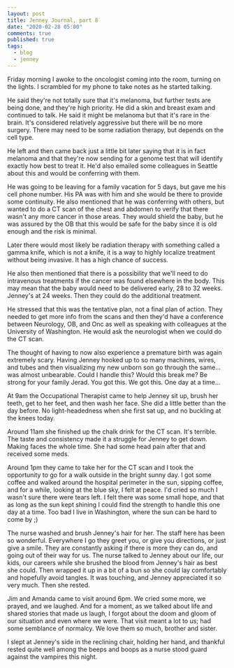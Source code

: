 ```yaml
---
layout: post
title: Jenney Journal, part 8
date: "2020-02-28 05:00"
comments: true
published: true
tags:
  - blog
  - jenney
---
```


Friday morning I awoke to the oncologist coming into the room, turning on the lights. I scrambled for my phone to take notes as he started talking.

He said they're not totally sure that it's melanoma, but further tests are being done, and they're high priority. He did a skin and breast exam and continued to talk. He said it might be melanoma but that it's rare in the brain. It's considered relatively aggressive but there will be no more surgery. There may need to be some radiation therapy, but depends on the cell type.

He left and then came back just a little bit later saying that it is in fact melanoma and that they're now sending for a genome test that will identify exactly how best to treat it. He'd also emailed some colleagues in Seattle about this and would be conferring with them.

He was going to be leaving for a family vacation for 5 days, but gave me his cell phone number. His PA was with him and she would be there to provide some continuity. He also mentioned that he was conferring with others, but wanted to do a CT scan of the chest and abdomen to verify that there wasn't any more cancer in those areas. They would shield the baby, but he was assured by the OB that this would be safe for the baby since it is old enough and the risk is minimal.

Later there would most likely be radiation therapy with something called a gamma knife, which is not a knife, it is a way to highly localize treatment without being invasive. It has a high chance of success.

He also then mentioned that there is a possibility that we'll need to do intravenous treatments if the cancer was found elsewhere in the body. This may mean that the baby would need to be delivered early, 28 to 32 weeks. Jenney's at 24 weeks. Then they could do the additional treatment.

He stressed that this was the tentative plan, not a final plan of action. They needed to get more info from the scans and then they'd have a conference between Neurology, OB, and Onc as well as speaking with colleagues at the University of Washington. He would ask the neurologist when we could do the CT scan.

The thought of having to now also experience a premature birth was again extremely scary. Having Jenney hooked up to so many machines, wires, and tubes and then visualizing my new unborn son go through the same... was almost unbearable. Could I handle this? Would this break me? Be strong for your family Jerad. You got this. We got this. One day at a time...

At 9am the Occupational Therapist came to help Jenney sit up, brush her teeth, get to her feet, and then wash her face. She did a little better than the day before. No light-headedness when she first sat up, and no buckling at the knees today.

Around 11am she finished up the chalk drink for the CT scan. It's terrible. The taste and consistency made it a struggle for Jenney to get down. Making faces the whole time. She had some head pain after that and received some meds.

Around 1pm they came to take her for the CT scan and I took the opportunity to go for a walk outside in the bright sunny day. I got some coffee and walked around the hospital perimeter in the sun, sipping coffee, and for a while, looking at the blue sky, I felt at peace. I'd cried so much I wasn't sure there were tears left. I felt there was some small hope, and that as long as the sun kept shining I could find the strength to handle this one day at a time. Too bad I live in Washington, where the sun can be hard to come by ;)

The nurse washed and brush Jenney's hair for her. The staff here has been so wonderful. Everywhere I go they greet you, or give you directions, or just give a smile. They are constantly asking if there is more they can do, and going out of their way for us. The nurse talked to Jenney about our life, our kids, our careers while she brushed the blood from Jenney's hair as best she could. Then wrapped it up in a bit of a bun so she could lay comfortably and hopefully avoid tangles. It was touching, and Jenney appreciated it so very much. Then she rested.

Jim and Amanda came to visit around 6pm. We cried some more, we prayed, and we laughed. And for a moment, as we talked about life and shared stories that made us laugh, I forgot about the doom and gloom of our situation and even where we were. That visit meant a lot to us; had some semblance of normalcy. We love them so much, brother and sister.

I slept at Jenney's side in the reclining chair, holding her hand, and thankful rested quite well among the beeps and boops as a nurse stood guard against the vampires this night.
